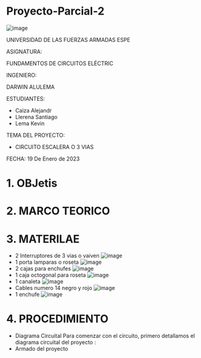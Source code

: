 # Proyecto-Parcial-2

![image](https://user-images.githubusercontent.com/116772752/208487145-d0353032-6309-4f57-a2a8-ec74218dba3d.png)

UNIVERSIDAD DE LAS FUERZAS ARMADAS ESPE

ASIGNATURA: 

FUNDAMENTOS DE CIRCUITOS ELÉCTRIC

INGENIERO:

DARWIN ALULEMA

ESTUDIANTES:

* Caiza Alejandr
* Llerena Santiago 
* Lema Kevin

TEMA DEL PROYECTO:

* CIRCUITO ESCALERA O 3 VIAS 

FECHA: 19 De Enero de 2023

# 1. OBJetis
# 2. MARCO TEORICO 
# 3. MATERILAE
* 2 Interruptores de 3 vias o vaiven 
![image](https://user-images.githubusercontent.com/116832991/213363660-d46e9ae1-d185-4b37-a195-21354d7e0368.png)
* 1 porta lamparas o roseta
![image](https://user-images.githubusercontent.com/116832991/213363763-42247bd2-d32b-45fb-b954-8f32bd72b8a5.png)
* 2 cajas para enchufes
![image](https://user-images.githubusercontent.com/116832991/213363959-ee3d6791-7328-4dbd-b44d-c9e190133f8c.png)
* 1 caja octogonal para roseta
![image](https://user-images.githubusercontent.com/116832991/213364024-1349ff02-81cf-4a53-9ab4-9c79f95fbe5a.png)
* 1 canaleta
![image](https://user-images.githubusercontent.com/116832991/213364088-cf059f3f-af4c-4931-9a3c-d70a8be6164f.png)
* Cables numero 14 negro y rojo
![image](https://user-images.githubusercontent.com/116832991/213364213-1e23c38e-f368-4be3-86e6-1a4808f8d101.png)
* 1 enchufe
![image](https://user-images.githubusercontent.com/116832991/213364289-d53e6f44-31fb-4924-884f-d68effd084fc.png)
# 4. PROCEDIMIENTO 
* Diagrama Circuital 
Para comenzar con el circuito, primero detallamos el diagrama circuital  del proyecto :
* Armado del proyecto 

